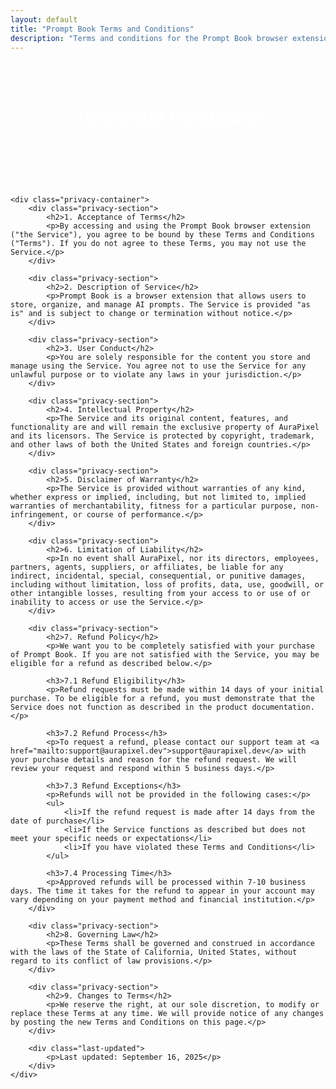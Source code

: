 ```yaml
---
layout: default
title: "Prompt Book Terms and Conditions"
description: "Terms and conditions for the Prompt Book browser extension."
---
```


<main>
    <div class="privacy-header">
        <h1>Terms and Conditions</h1>
        <p class="subtitle">Last updated: September 16, 2025</p>
    </div>
    
    <div class="privacy-container">
        <div class="privacy-section">
            <h2>1. Acceptance of Terms</h2>
            <p>By accessing and using the Prompt Book browser extension ("the Service"), you agree to be bound by these Terms and Conditions ("Terms"). If you do not agree to these Terms, you may not use the Service.</p>
        </div>

        <div class="privacy-section">
            <h2>2. Description of Service</h2>
            <p>Prompt Book is a browser extension that allows users to store, organize, and manage AI prompts. The Service is provided "as is" and is subject to change or termination without notice.</p>
        </div>

        <div class="privacy-section">
            <h2>3. User Conduct</h2>
            <p>You are solely responsible for the content you store and manage using the Service. You agree not to use the Service for any unlawful purpose or to violate any laws in your jurisdiction.</p>
        </div>

        <div class="privacy-section">
            <h2>4. Intellectual Property</h2>
            <p>The Service and its original content, features, and functionality are and will remain the exclusive property of AuraPixel and its licensors. The Service is protected by copyright, trademark, and other laws of both the United States and foreign countries.</p>
        </div>

        <div class="privacy-section">
            <h2>5. Disclaimer of Warranty</h2>
            <p>The Service is provided without warranties of any kind, whether express or implied, including, but not limited to, implied warranties of merchantability, fitness for a particular purpose, non-infringement, or course of performance.</p>
        </div>

        <div class="privacy-section">
            <h2>6. Limitation of Liability</h2>
            <p>In no event shall AuraPixel, nor its directors, employees, partners, agents, suppliers, or affiliates, be liable for any indirect, incidental, special, consequential, or punitive damages, including without limitation, loss of profits, data, use, goodwill, or other intangible losses, resulting from your access to or use of or inability to access or use the Service.</p>
        </div>

        <div class="privacy-section">
            <h2>7. Refund Policy</h2>
            <p>We want you to be completely satisfied with your purchase of Prompt Book. If you are not satisfied with the Service, you may be eligible for a refund as described below.</p>
            
            <h3>7.1 Refund Eligibility</h3>
            <p>Refund requests must be made within 14 days of your initial purchase. To be eligible for a refund, you must demonstrate that the Service does not function as described in the product documentation.</p>
            
            <h3>7.2 Refund Process</h3>
            <p>To request a refund, please contact our support team at <a href="mailto:support@aurapixel.dev">support@aurapixel.dev</a> with your purchase details and reason for the refund request. We will review your request and respond within 5 business days.</p>
            
            <h3>7.3 Refund Exceptions</h3>
            <p>Refunds will not be provided in the following cases:</p>
            <ul>
                <li>If the refund request is made after 14 days from the date of purchase</li>
                <li>If the Service functions as described but does not meet your specific needs or expectations</li>
                <li>If you have violated these Terms and Conditions</li>
            </ul>
            
            <h3>7.4 Processing Time</h3>
            <p>Approved refunds will be processed within 7-10 business days. The time it takes for the refund to appear in your account may vary depending on your payment method and financial institution.</p>
        </div>

        <div class="privacy-section">
            <h2>8. Governing Law</h2>
            <p>These Terms shall be governed and construed in accordance with the laws of the State of California, United States, without regard to its conflict of law provisions.</p>
        </div>

        <div class="privacy-section">
            <h2>9. Changes to Terms</h2>
            <p>We reserve the right, at our sole discretion, to modify or replace these Terms at any time. We will provide notice of any changes by posting the new Terms and Conditions on this page.</p>
        </div>

        <div class="last-updated">
            <p>Last updated: September 16, 2025</p>
        </div>
    </div>
</main>

<style>
    .privacy-header {
        text-align: center;
        margin-bottom: 2rem;
        padding: 2rem 0;
        background: var(--gradient-primary);
        color: white;
    }
    
    .privacy-header h1 {
        margin-bottom: 0.5rem;
    }
    
    .subtitle {
        opacity: 0.8;
    }
    
    .privacy-container {
        max-width: 800px;
        margin: 0 auto;
        padding: 2rem;
    }
    
    .privacy-section {
        margin-bottom: 2rem;
    }
    
    .privacy-section h2 {
        color: var(--color-primary);
        margin-bottom: 1rem;
        padding-bottom: 0.5rem;
        border-bottom: 1px solid var(--color-border);
    }
    
    .privacy-section h3 {
        color: var(--color-text);
        margin: 1.5rem 0 0.5rem;
    }
    
    .privacy-section ul {
        padding-left: 1.5rem;
    }
    
    .privacy-section li {
        margin-bottom: 0.5rem;
    }
    
    .last-updated {
        margin-top: 3rem;
        padding-top: 1rem;
        border-top: 1px solid var(--color-border);
        font-style: italic;
        opacity: 0.7;
    }
</style>
